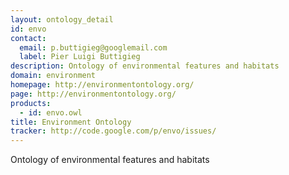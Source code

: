 ```yaml
---
layout: ontology_detail
id: envo
contact: 
  email: p.buttigieg@googlemail.com
  label: Pier Luigi Buttigieg
description: Ontology of environmental features and habitats
domain: environment
homepage: http://environmentontology.org/
page: http://environmentontology.org/
products: 
  - id: envo.owl
title: Environment Ontology
tracker: http://code.google.com/p/envo/issues/
---
```


Ontology of environmental features and habitats